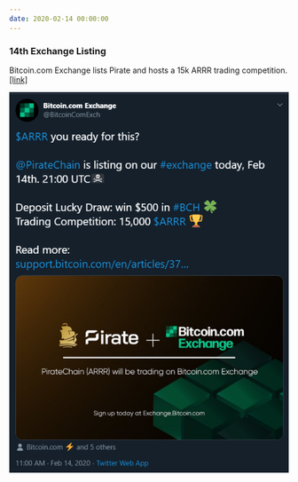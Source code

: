 ```yaml
---
date: 2020-02-14 00:00:00
---
```


### 14th Exchange Listing

Bitcoin.com Exchange lists Pirate and hosts a 15k ARRR trading competition. [[link]](https://twitter.com/BitcoinComExch/status/1228257774024478720)

[![14th Exchange Listing](assets/img/posts/Bitcoin.com-Exchange-ANN.png)](assets/img/posts/Bitcoin.com-Exchange-ANN.png)

